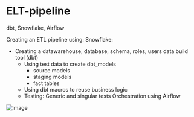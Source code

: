 # ELT-pipeline
dbt, Snowflake, Airflow

Creating an ETL pipeline using:
Snowflake:
- Creating a datawarehouse, database, schema, roles, users 
data build tool (dbt)  
  - Using test data to create dbt_models 
    - source models
    - staging models
    - fact tables
  - Using dbt macros to reuse business logic
  - Testing: Generic and singular tests
Orchestration using Airflow

![image](https://github.com/user-attachments/assets/5669802f-1fff-4c3b-ac0e-a63354ccd0da)
